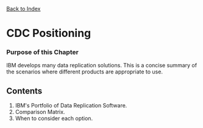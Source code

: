 [Back to Index](https://github.com/zeditor01/cdc_setup/blob/main/index.md)

# CDC Positioning

### Purpose of this Chapter
IBM develops many data replication solutions. This is a concise summary of the scenarios where different products are appropriate to use.

## Contents
1. IBM's Portfolio of Data Replication Software.
2. Comparison Matrix.
3. When to consider each option.



